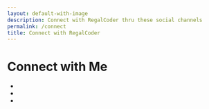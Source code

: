 ```yaml
---
layout: default-with-image
description: Connect with RegalCoder thru these social channels
permalink: /connect
title: Connect with RegalCoder
---
```

<div class="col-12 col-md-4">
    <h1>Connect with Me</h1>
</div>
<div class="col-12 col-md-auto">
    <ul class="list-inline">
        <li class="list-inline-item mr-4"><a class="social-links btn btn-primary" target="_blank" href="{{ site.linkedin }}" style="background-color: #0077B5;"><i class="fab fa-linkedin-in" style="color:white;"></i></a></li>
        <li class="list-inline-item mr-4"><a class="social-links btn btn-primary" target="_blank" href="{{ site.twitter_account }}" style="background-color:#ffffff;"><i class="fab fa-twitter" style="color:#1DA1F2;"></i></a></li>
        <li class="list-inline-item"><a class="social-links btn btn-primary" target="_blank" href="{{ site.github_username }}"  style="background-color:#ffffff;"><i class="fab fa-github" style="color:#24292E;"></i></a></li>
    </ul>
</div>
